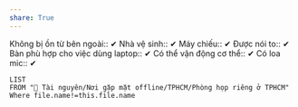 ```yaml
---
share: True
---
```

Không bị ồn từ bên ngoài:: ✔
Nhà vệ sinh:: ✔
Máy chiếu:: ✔
Được nói to:: ✔
Bàn phù hợp cho việc dùng laptop:: ✔
Có thể vận động cơ thể:: ✔
Có loa mic:: ✔

```dataview
LIST
FROM "📜 Tài nguyên/Nơi gặp mặt offline/TPHCM/Phòng họp riêng ở TPHCM"
Where file.name!=this.file.name
```
